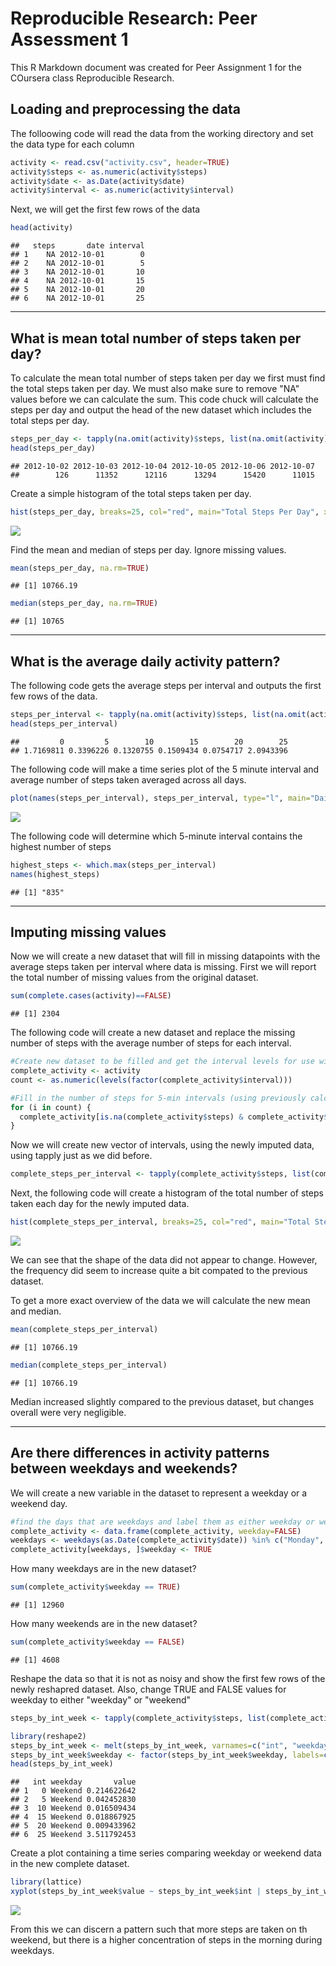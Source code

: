 # Reproducible Research: Peer Assessment 1

This R Markdown document was created for Peer Assignment 1 for the COursera class Reproducible Research. 

## Loading and preprocessing the data

The folloowing code will read the data from the working directory and set the data type for each column


```r
activity <- read.csv("activity.csv", header=TRUE)
activity$steps <- as.numeric(activity$steps)
activity$date <- as.Date(activity$date)
activity$interval <- as.numeric(activity$interval)
```

Next, we will get the first few rows of the data


```r
head(activity)
```

```
##   steps       date interval
## 1    NA 2012-10-01        0
## 2    NA 2012-10-01        5
## 3    NA 2012-10-01       10
## 4    NA 2012-10-01       15
## 5    NA 2012-10-01       20
## 6    NA 2012-10-01       25
```

***
## What is mean total number of steps taken per day?

To calculate the mean total number of steps taken per day we first must find the total steps taken per day. We must also make sure to remove "NA" values before we can calculate the sum. This code chuck will calculate the steps per day and output the head of the new dataset which includes the total steps per day.


```r
steps_per_day <- tapply(na.omit(activity)$steps, list(na.omit(activity)$date), sum)
head(steps_per_day)
```

```
## 2012-10-02 2012-10-03 2012-10-04 2012-10-05 2012-10-06 2012-10-07 
##        126      11352      12116      13294      15420      11015
```

Create a simple histogram of the total steps taken per day.


```r
hist(steps_per_day, breaks=25, col="red", main="Total Steps Per Day", xlab="The Total Steps Per Day", ylab="Frequency")
```

![](./PA1_template_files/figure-html/unnamed-chunk-4-1.png) 

Find the mean and median of steps per day. Ignore missing values.   


```r
mean(steps_per_day, na.rm=TRUE)
```

```
## [1] 10766.19
```

```r
median(steps_per_day, na.rm=TRUE)
```

```
## [1] 10765
```

***
## What is the average daily activity pattern?

The following code gets the average steps per interval and outputs the first few rows of the data.


```r
steps_per_interval <- tapply(na.omit(activity)$steps, list(na.omit(activity)$interval), mean)
head(steps_per_interval)
```

```
##         0         5        10        15        20        25 
## 1.7169811 0.3396226 0.1320755 0.1509434 0.0754717 2.0943396
```

The following code will make a time series plot of the 5 minute interval and average number of steps taken averaged across all days.


```r
plot(names(steps_per_interval), steps_per_interval, type="l", main="Daily Activity Pattern", xlab="5 Minute Interval", ylab="Average Steps Per Interval", col="red", lwd=2)
```

![](./PA1_template_files/figure-html/unnamed-chunk-7-1.png) 

The following code will determine which 5-minute interval contains the highest number of steps


```r
highest_steps <- which.max(steps_per_interval)
names(highest_steps)
```

```
## [1] "835"
```

***
## Imputing missing values

Now we will create a new dataset that will fill in missing datapoints with the average steps taken per interval where data is missing. First we will report the total number of missing values from the original dataset.


```r
sum(complete.cases(activity)==FALSE)
```

```
## [1] 2304
```

The following code will create a new dataset and replace the missing number of steps with the average number of steps for each interval. 


```r
#Create new dataset to be filled and get the interval levels for use with for loop
complete_activity <- activity
count <- as.numeric(levels(factor(complete_activity$interval)))

#Fill in the number of steps for 5-min intervals (using previously calculated steps_per_interval means) with missing values using a for loop
for (i in count) {
  complete_activity[is.na(complete_activity$steps) & complete_activity$interval==i, 1] <- steps_per_interval[names(steps_per_interval)==i][[1]]
} 
```

Now we will create new vector of intervals, using the newly imputed data, using tapply just as we did before.


```r
complete_steps_per_interval <- tapply(complete_activity$steps, list(complete_activity$date), sum)
```

Next, the following code will create a histogram of the total number of steps taken each day for the newly imputed data. 


```r
hist(complete_steps_per_interval, breaks=25, col="red", main="Total Steps Per Day, Imputed Data", xlab="The Total Steps Per Day", ylab="Frequency")
```

![](./PA1_template_files/figure-html/unnamed-chunk-12-1.png) 

We can see that the shape of the data did not appear to change. However, the frequency did seem to increase quite a bit compated to the previous dataset. 

To get a more exact overview of the data we will calculate the new mean and median.


```r
mean(complete_steps_per_interval)
```

```
## [1] 10766.19
```

```r
median(complete_steps_per_interval)
```

```
## [1] 10766.19
```

Median increased slightly compared to the previous dataset, but changes overall were very negligible. 

***
## Are there differences in activity patterns between weekdays and weekends?

We will create a new variable in the dataset to represent a weekday or a weekend day. 


```r
#find the days that are weekdays and label them as either weekday or weekend (assigning true or false)
complete_activity <- data.frame(complete_activity, weekday=FALSE)
weekdays <- weekdays(as.Date(complete_activity$date)) %in% c("Monday", "Tuesday", "Wednesday", "Thursday", "Friday")
complete_activity[weekdays, ]$weekday <- TRUE
```

How many weekdays are in the new dataset?


```r
sum(complete_activity$weekday == TRUE)
```

```
## [1] 12960
```

How many weekends are in the new dataset?


```r
sum(complete_activity$weekday == FALSE)
```

```
## [1] 4608
```

Reshape the data so that it is not as noisy and show the first few rows of the newly reshapred dataset. Also, change TRUE and FALSE values for weekday to either "weekday" or "weekend"


```r
steps_by_int_week <- tapply(complete_activity$steps, list(complete_activity$interval, complete_activity$weekday), mean)

library(reshape2)
steps_by_int_week <- melt(steps_by_int_week, varnames=c("int", "weekday"))
steps_by_int_week$weekday <- factor(steps_by_int_week$weekday, labels=c("Weekend", "Weekday"))
head(steps_by_int_week)
```

```
##   int weekday       value
## 1   0 Weekend 0.214622642
## 2   5 Weekend 0.042452830
## 3  10 Weekend 0.016509434
## 4  15 Weekend 0.018867925
## 5  20 Weekend 0.009433962
## 6  25 Weekend 3.511792453
```

Create a plot containing a time series comparing weekday or weekend data in the new complete dataset. 


```r
library(lattice)
xyplot(steps_by_int_week$value ~ steps_by_int_week$int | steps_by_int_week$weekday, type="l", col="red", lwd=2, main="Average Number of Steps Taken per Interval on Weekends vs Weekdays", layout = c(1, 2), xlab = "Time Interval", ylab = "Average Number of Steps")
```

![](./PA1_template_files/figure-html/unnamed-chunk-18-1.png) 

From this we can discern a pattern such that more steps are taken on th weekend, but there is a higher concentration of steps in the morning during weekdays.
